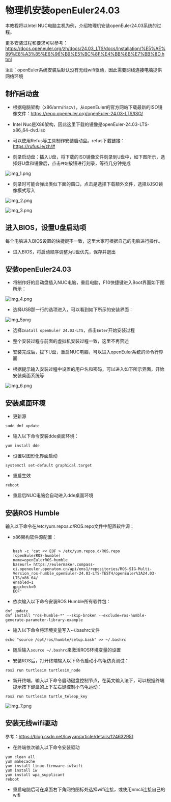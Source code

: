 # 物理机安装openEuler24.03
本教程将以Intel NUC电脑主机为例，介绍物理机安装openEuler24.03系统的过程。

更多安装过程和要求可以参考：https://docs.openeuler.org/zh/docs/24.03_LTS/docs/Installation/%E5%AE%89%E8%A3%85%E6%96%B9%E5%BC%8F%E4%BB%8B%E7%BB%8D.html

`注意`：openEuler系统安装后默认没有无线wifi驱动，因此需要网线连接电脑提供网络环境

## 制作启动盘
- 根据电脑架构（x86/arm/riscv），从openEuler的官方网站下载最新的ISO镜像文件：https://repo.openeuler.org/openEuler-24.03-LTS/ISO/

- Intel Nuc是X86架构，因此这里下载的镜像是openEuler-24.03-LTS-x86_64-dvd.iso

- 可以使用Refus等工具制作安装启动盘。refus下载链接：https://rufus.ie/zh/#

- 刻录启动盘：插入U盘，将下载的ISO镜像文件刻录到U盘中，如下图所示，选择好U盘和镜像后，点击`开始`按钮进行刻录，等待几分钟完成

![img_1.png](image/nuc-install/1.png)

- 刻录时可能会弹出类似下面的窗口，点击是选择下载额外文件，选择以ISO镜像模式写入

![img_2.png](image/nuc-install/2.png)

![img_3.png](image/nuc-install/3.png)

## 进入BIOS，设置U盘启动项

每个电脑进入BIOS设置的快捷键不一致，这里大家可根据自己的电脑进行操作。

- 进入BIOS，将启动顺序调整为U盘优先，保存并退出

## 安装openEuler24.03

- 将制作好的启动盘插入NUC电脑，重启电脑，F10快捷键进入Boot界面如下图所示：

![img_4.png](image/nuc-install/4.jpeg)

- 选择USB那一行的选项进入，可以看到如下所示的安装界面：

![img_5png](image/nuc-install/5.jpeg)

- 选择`Inatall openEuler 24.03-LTS`，点击`Enter`开始安装过程

- 整个安装过程与前面的虚拟机安装过程一致，这里不再赘述

- 安装完成后，拔下U盘，重启NUC电脑，可以进入openEuler系统的命令行界面

- 根据提示输入安装过程中设置的用户名和密码，可以进入如下所示界面，开始安装桌面系统等

![img_6.png](image/nuc-install/6.jpeg)


## 安装桌面环境

- 更新源

```
sudo dnf update
```

- 输入以下命令安装dde桌面环境：

```
yum install dde
```

- 设置以图形化界面启动

```
systemctl set-default graphical.target
```

- 重启生效

```
reboot
```
- 重启后NUC电脑会自动进入dde桌面环境

## 安装ROS Humble

输入以下命令在/etc/yum.repos.d/ROS.repo文件中配置软件源：

- x86架构软件源配置：


  ```
  
  bash -c 'cat << EOF > /etc/yum.repos.d/ROS.repo
  [openEulerROS-humble]
  name=openEulerROS-humble
  baseurl= https://eulermaker.compass-ci.openeuler.openatom.cn/api/ems1/repositories/ROS-SIG-Multi-Version_ros-humble_openEuler-24.03-LTS-TEST4/openEuler%3A24.03-LTS/x86_64/
  enabled=1
  gpgcheck=0
  EOF'
  
  ```
  
- 依次输入以下命令安装ROS Humble所有软件包：

```
dnf update
dnf install "ros-humble-*" --skip-broken --exclude=ros-humble-generate-parameter-library-example
```

- 输入以下命令将环境变量写入~/.bashrc文件

```
echo "source /opt/ros/humble/setup.bash" >> ~/.bashrc
```

- 随后输入`source ~/.bashrc`来激活ROS环境变量的设置

- 安装ROS后，打开终端输入以下命令启动小乌龟仿真测试：

```
ros2 run turtlesim turtlesim_node
```
- 新开终端，输入以下命令启动键盘控制节点，在英文输入法下，可以根据终端提示按下键盘的上下左右键控制小乌龟运动：

```
ros2 run turtlesim turtle_teleop_key
```

![img_7.png](image/nuc-install/7.png)

## 安装无线wifi驱动

参考：https://blog.csdn.net/lcwyan/article/details/124632951

- 在终端依次输入以下命令安装驱动

```
yum clean all
yum makecache
yum install linux-firmware-iwlwifi
yum install iw
yum install wpa_supplicant
reboot
```
- 重启电脑后可在桌面右下角网络图标处选择wifi连接，或使用nmcli连接自己的wifi



